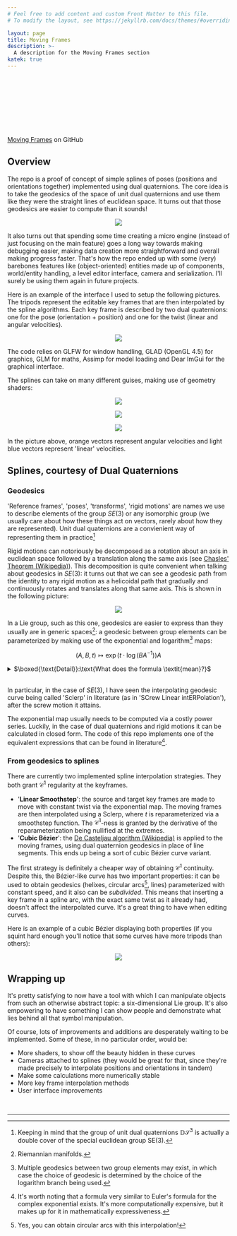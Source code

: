 ```yaml
---
# Feel free to add content and custom Front Matter to this file.
# To modify the layout, see https://jekyllrb.com/docs/themes/#overriding-theme-defaults

layout: page
title: Moving Frames
description: >-
  A description for the Moving Frames section
katek: true
---
```


[Moving Frames](https://github.com/Duncuiad/MovingFrames) on GitHub <svg class="svg-icon"><use xlink:href="{{ '/assets/minima-social-icons.svg#github' | relative_url }}"></use></svg> 

## Overview

The repo is a proof of concept of simple splines of poses (positions and orientations together) implemented using dual quaternions. The core idea is to take the geodesics of the space of unit dual quaternions and use them like they were the straight lines of euclidean space. It turns out that those geodesics are easier to compute than it sounds!

<p align="center">
  <img src="/Pictures/Curve02.png"/>
</p>

It also turns out that spending some time creating a micro engine (instead of just focusing on the main feature) goes a long way towards making debugging easier, making data creation more straightforward and overall making progress faster. That's how the repo ended up with some (very) barebones features like (object-oriented) entities made up of components, world/entity handling, a level editor interface, camera and serialization. I'll surely be using them again in future projects.

Here is an example of the interface I used to setup the following pictures. The tripods represent the editable key frames that are then interpolated by the spline algorithms. Each key frame is described by two dual quaternions: one for the pose (orientation + position) and one for the twist (linear and angular velocities).

<p align="center">
  <a href="/Pictures/Curve01.png">
    <img src="/Pictures/Curve01.png"/>
  </a>
</p>

The code relies on GLFW for window handling, GLAD (OpenGL 4.5) for graphics, GLM for maths, Assimp for model loading and Dear ImGui for the graphical interface.

The splines can take on many different guises, making use of geometry shaders:

<p align="center">
  <img src="/Pictures/Curve08.png"/>
</p>
<p align="center">
  <img src="/Pictures/Curve04.png"/>
</p>
<p align="center">
  <img src="/Pictures/Curve05.png"/>
</p>

In the picture above, orange vectors represent angular velocities and light blue vectors represent 'linear' velocities.

## Splines, courtesy of Dual Quaternions

### Geodesics

'Reference frames', 'poses', 'transforms', 'rigid motions' are names we use to describe elements of the group $SE(3)$ or any isomorphic group (we usually care about how these things act on vectors, rarely about how they are represented). Unit dual quaternions are a convienient way of representing them in practice[^1]

Rigid motions can notoriously be decomposed as a rotation about an axis in euclidean space followed by a translation along the same axis (see [Chasles' Theorem (Wikipedia)](https://en.wikipedia.org/wiki/Chasles%27_theorem_(kinematics))). This decomposition is quite convenient when talking about geodesics in $SE(3)$: it turns out that we can see a geodesic path from the identity to any rigid motion as a helicoidal path that gradually and continuously rotates and translates along that same axis. This is shown in the following picture:


<p align="center">
  <img src="/Pictures/Curve07.png"/>
</p>

In a Lie group, such as this one, geodesics are easier to express than they usually are in generic spaces[^2]: a geodesic between group elements can be parameterized by making use of the exponential and logarithm[^3] maps:

$$
\left( A,B,t \right) \longmapsto \exp\left( t \cdot \log \left( BA^{-1} \right) \right) A
$$


<details>
<summary>$\boxed{\text{Detail}}:\text{What does the formula \textit{mean}?}$</summary>
<br>
<hr>
  Given elements $A$ and $B$ in the group, let's construct a curve from $A$ to $B$, parameterized by $t \in \left[0,1\right]$.
  First, take the group element that transforms $A$ into $B$. That is:
  $$\textcolor{darkorange}{BA^{-1}}$$
  Then find the tangent vector which, when followed for $1$ second, brings us from the identity to the element $BA^{-1}$:
  $$\textcolor{darkorange}{\log} \left( BA^{-1} \right)$$
  Based on the value of $t$, take just the first portion of this tangent vector:
  $$\textcolor{darkorange}{t \cdot} \log \left( BA^{-1} \right)$$
  Now follow this vector along the group for $1$ second (or, equivalently, follow the vector $\log \left( BA^{-1} \right)$ for $t$ seconds:
  $$\textcolor{darkorange}{\exp} \left( t \cdot \log \left( BA^{-1} \right) \right)$$
  This is now a geodesic curve connecting the identity to $BA^{-1}$. Let's move it from the identity to $A$, so that it connects $A$ to $B$:
  $$\exp \left( t \cdot \log \left( BA^{-1} \right) \right) \textcolor{darkorange}{A}$$
  And there it is!
<hr>
</details>

<br>

In particular, in the case of $SE(3)$, I have seen the interpolating geodesic curve being called 'Sclerp' in literature (as in 'SCrew Linear intERPolation'), after the screw motion it attains.

The exponential map usually needs to be computed via a costly power series. Luckily, in the case of dual quaternions and rigid motions it can be calculated in closed form. The code of this repo implements one of the equivalent expressions that can be found in literature[^4].

### From geodesics to splines

There are currently two implemented spline interpolation strategies. They both grant $\mathcal{C}^1$ regularity at the keyframes.

  * '__Linear Smoothstep__': the source and target key frames are made to move with constant twist via the exponential map. The moving frames are then interpolated using a Sclerp, where $t$ is reparameterized via a smoothstep function. The $\mathcal{C}^1$-ness is granted by the derivative of the reparameterization being nullified at the extremes.
  * '__Cubic Bézier__': the [De Casteljau algorithm (Wikipedia)](https://en.wikipedia.org/wiki/De_Casteljau%27s_algorithm) is applied to the moving frames, using dual quaternion geodesics in place of line segments. This ends up being a sort of cubic Bézier curve variant.

The first strategy is definitely a cheaper way of obtaining $\mathcal{C}^1$ continuity. Despite this, the Bézier-like curve has two important properties: it can be used to obtain geodesics (helixes, circular arcs[^5], lines) parameterized with constant speed, and it also can be *subdivided*. This means that inserting a key frame in a spline arc, with the exact same twist as it already had, doesn't affect the interpolated curve. It's a great thing to have when editing curves.

Here is an example of a cubic Bézier displaying both properties (if you squint hard enough you'll notice that some curves have more tripods than others):

<p align="center">
  <img src="/Pictures/Curve06.png"/>
</p>

## Wrapping up

It's pretty satisfying to now have a tool with which I can manipulate objects from such an otherwise abstract topic: a six-dimensional Lie group. It's also empowering to have something I can show people and demonstrate what lies behind all that symbol manipulation.

Of course, lots of improvements and additions are desperately waiting to be implemented. Some of these, in no particular order, would be: 
  * More shaders, to show off the beauty hidden in these curves
  * Cameras attached to splines (they would be great for that, since they're made precisely to interpolate positions and orientations in tandem)
  * Make some calculations more numerically stable
  * More key frame interpolation methods
  * User interface improvements

<br>
<hr>

[^1]: Keeping in mind that the group of unit dual quaternions 𝔻&#119982;<sup>&#120805;</sup> is actually a double cover of the special euclidean group SE(3).
[^2]: Riemannian manifolds.
[^3]: Multiple geodesics between two group elements may exist, in which case the choice of geodesic is determined by the choice of the logarithm branch being used.
[^4]: It's worth noting that a formula very similar to Euler's formula for the complex exponential exists. It's more computationally expensive, but it makes up for it in mathematically expressiveness.
[^5]: Yes, you can obtain circular arcs with this interpolation!